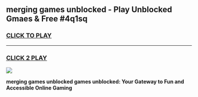 
## merging games unblocked - Play Unblocked Gmaes & Free #4q1sq
<h3>
<a href="https://premium.freeplayer.one?title=merging_games_unblocked&ref=01M">CLICK TO PLAY</a></h3>
<hr>

<h3>
<a href="https://premium.freeplayer.one?title=merging_games_unblocked&ref=01M">CLICK 2 PLAY</a>
  
</h3>

<a href="https://premium.freeplayer.one?title=merging_games_unblocked&ref=01M"><img src="https://clearcache.store/games.png"></a>


**merging games unblocked games unblocked: Your Gateway to Fun and Accessible Online Gaming**
